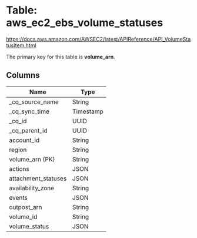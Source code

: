 # Table: aws_ec2_ebs_volume_statuses

https://docs.aws.amazon.com/AWSEC2/latest/APIReference/API_VolumeStatusItem.html

The primary key for this table is **volume_arn**.

## Columns

| Name          | Type          |
| ------------- | ------------- |
|_cq_source_name|String|
|_cq_sync_time|Timestamp|
|_cq_id|UUID|
|_cq_parent_id|UUID|
|account_id|String|
|region|String|
|volume_arn (PK)|String|
|actions|JSON|
|attachment_statuses|JSON|
|availability_zone|String|
|events|JSON|
|outpost_arn|String|
|volume_id|String|
|volume_status|JSON|